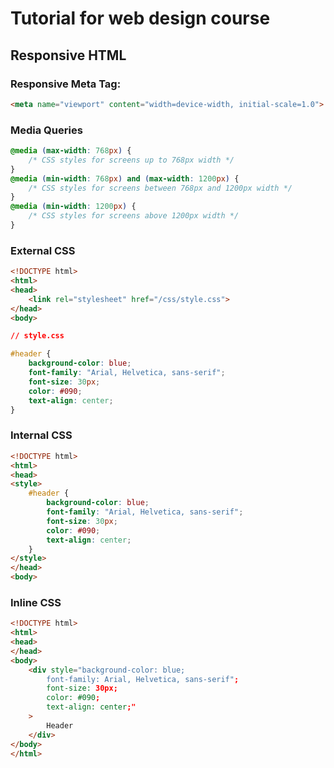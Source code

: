 # Tutorial for web design course


## Responsive HTML

### Responsive Meta Tag:

```html
<meta name="viewport" content="width=device-width, initial-scale=1.0">
```

### Media Queries

```css
@media (max-width: 768px) {
    /* CSS styles for screens up to 768px width */
}
@media (min-width: 768px) and (max-width: 1200px) {
    /* CSS styles for screens between 768px and 1200px width */
}
@media (min-width: 1200px) {
    /* CSS styles for screens above 1200px width */
}
```

### External CSS

```html
<!DOCTYPE html>
<html>
<head>
    <link rel="stylesheet" href="/css/style.css">
</head>
<body>
```


```css
// style.css

#header {
    background-color: blue;
    font-family: "Arial, Helvetica, sans-serif";
    font-size: 30px;
    color: #090;
    text-align: center;
}
```

### Internal CSS

```html
<!DOCTYPE html>
<html>
<head>
<style>
    #header {
        background-color: blue;
        font-family: "Arial, Helvetica, sans-serif";
        font-size: 30px;
        color: #090;
        text-align: center;
    }
</style>
</head>
<body>
```


### Inline CSS

```html
<!DOCTYPE html>
<html>
<head>
</head>
<body>
    <div style="background-color: blue; 
        font-family: Arial, Helvetica, sans-serif";
        font-size: 30px;  
        color: #090;
        text-align: center;"
    >
        Header
    </div>
</body>
</html>